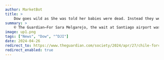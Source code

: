 ```yaml
---
author: MarketBot
title: >
    Dow goes wild as She was told her babies were dead. Instead they were sold abroad. What happened when she met them 40 years on?
summary: >
    © The Guardian—For Sara Melgarejo, the wait at Santiago airport was agonising. The 65-year-old had travelled about 30km north from&nbsp;San Bernardo, a working-class suburb of the Chilean capital, for the reunion. She walked the length of the building trying to calm her nerves, holding her breath for the arrival of the two children she had spent the last 40 years believing were dead. “My heart was racing and my body was trembling,” she says, “but I felt pure joy.”
image: up1.png
tags: ["News", "Dow", "^DJI"]
date: 2024-04-26
redirect_to: https://www.theguardian.com/society/2024/apr/27/chile-forced-adoption-scandal
redirect_enabled: true
---
```

